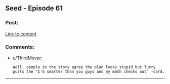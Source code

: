 ## Seed - Episode 61

### Post:

[Link to content](https://www.webtoons.com/en/sf/seed/episode-61/viewer?title_no=1480&episode_no=63)

### Comments:

- u/ThirdMover:
  ```
  Well, people in the story agree the plan looks stupid but Turry pulls the "I'm smarter than you guys and my math checks out" -card.
  ```

---

